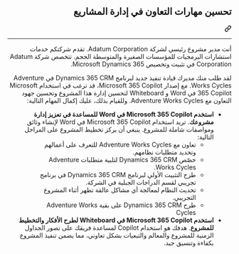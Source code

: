 <div class="Box-sc-g0xbh4-0 eoaCFS js-snippet-clipboard-copy-unpositioned undefined" data-hpc="true"><article class="markdown-body entry-content container-lg" itemprop="text"><div class="markdown-heading" dir="rtl"><h1 tabindex="-1" class="heading-element" dir="rtl">تحسين مهارات التعاون في إدارة المشاريع</h1><a id="user-content-تحسين-مهارات-التعاون-في-إدارة-المشاريع" class="anchor" aria-label="Permalink: تحسين مهارات التعاون في إدارة المشاريع" href="#تحسين-مهارات-التعاون-في-إدارة-المشاريع"><svg class="octicon octicon-link" viewBox="0 0 16 16" version="1.1" width="16" height="16" aria-hidden="true"><path d="m7.775 3.275 1.25-1.25a3.5 3.5 0 1 1 4.95 4.95l-2.5 2.5a3.5 3.5 0 0 1-4.95 0 .751.751 0 0 1 .018-1.042.751.751 0 0 1 1.042-.018 1.998 1.998 0 0 0 2.83 0l2.5-2.5a2.002 2.002 0 0 0-2.83-2.83l-1.25 1.25a.751.751 0 0 1-1.042-.018.751.751 0 0 1-.018-1.042Zm-4.69 9.64a1.998 1.998 0 0 0 2.83 0l1.25-1.25a.751.751 0 0 1 1.042.018.751.751 0 0 1 .018 1.042l-1.25 1.25a3.5 3.5 0 1 1-4.95-4.95l2.5-2.5a3.5 3.5 0 0 1 4.95 0 .751.751 0 0 1-.018 1.042.751.751 0 0 1-1.042.018 1.998 1.998 0 0 0-2.83 0l-2.5 2.5a1.998 1.998 0 0 0 0 2.83Z"></path></svg></a></div>
<hr>
<p dir="rtl">أنت مدير مشروع رئيسي لشركة Adatum Corporation. تقدم شركتكم خدمات استشارات البرمجيات للمؤسسات الصغيرة والمتوسطة الحجم. تتخصص شركة Adatum Corporation في تثبيت وتخصيص Microsoft Dynamics 365.</p>
<p dir="rtl">لقد طلب منك مديرك قيادة تنفيذ جديد لبرنامج Dynamics 365 CRM في Adventure Works Cycles. مع إصدار Microsoft 365 Copilot، قد ترغب في استخدام Microsoft 365 Copilot في Word و Whiteboard لتحسين إدارة هذا المشروع وتحسين جهود التعاون مع Adventure Works Cycles. وللقيام بذلك، عليك إكمال المهام التالية:</p>
<ul dir="rtl">
<li><strong>استخدم Microsoft 365 Copilot في Word للمساعدة في تعزيز إدارة مشروعك</strong>. تريد استخدام Microsoft 365 Copilot في Word لإنشاء وثائق ومواصفات شاملة للمشروع. ينبغي أن يركز تخطيط المشروع على المراحل التالية:
<ul dir="rtl">
<li>تعاون مع Adventure Works Cycles للتعرف على أعمالهم وتحديد متطلبات نظامهم.</li>
<li>خصّص Dynamics 365 CRM لتلبية متطلبات Adventure Works Cycles.</li>
<li>طرح التثبيت الأولي لبرنامج Dynamics 365 CRM في برنامج تجريبي لقسم الدراجات الجبلية في الشركة.</li>
<li>تحديث النظام لمعالجة أي مشاكل عالقة تظهر أثناء المشروع التجريبي.</li>
<li>طرح Dynamics 365 CRM على بقية Adventure Works Cycles</li>
</ul>
</li>
<li><strong>استخدم Microsoft 365 Copilot في Whiteboard لطرح الأفكار والتخطيط للمشروع</strong>. هدفك هو استخدام Copilot لمساعدة فريقك على تصور الجداول الزمنية للمشروع والمعالم والتبعيات بشكل تعاوني، مما يضمن تنفيذ المشروع بكفاءة وتنسيق جيد.</li>
</ul>
</article></div>
